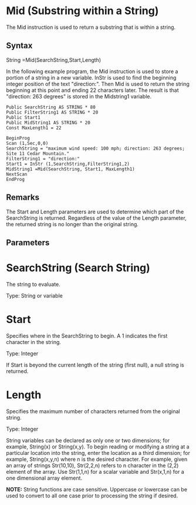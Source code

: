 # Mid (Substring within a String)

The Mid instruction is used to return a substring that is within a string.

## Syntax

String =Mid(SearchString,Start,Length)

In the following example program, the Mid instruction is used to store a portion of a string in a new variable. InStr is used to find the beginning integer position of the text "direction:". Then Mid is used to return the string beginning at this point and ending 22 characters later. The result is that "direction: 263 degrees" is stored in the Midstring1 variable.

```
Public SearchString AS STRING * 80
Public FilterString1 AS STRING * 20
Public Start1
Public MidString1 AS STRING * 20
Const MaxLength1 = 22

BeginProg
Scan (1,Sec,0,0)
SearchString = "maximum wind speed: 100 mph; direction: 263 degrees; Site 11 Cedar Mountain."
FilterString1 = "direction:"
Start1 = InStr (1,SearchString,FilterString1,2)
MidString1 =Mid(SearchString, Start1, MaxLength1)
NextScan
EndProg
```

## Remarks

The Start and Length parameters are used to determine which part of the SearchString is returned. Regardless of the value of the Length parameter, the returned string is no longer than the original string.

## Parameters

# SearchString (Search String)

The string to evaluate.

Type: String or variable

# Start

Specifies where in the SearchString to begin. A 1 indicates the first character in the string.

Type: Integer

If Start is beyond the current length of the string (first null), a null string is returned.

# Length

Specifies the maximum number of characters returned from the original string.

Type: Integer

String variables can be declared as only one or two dimensions; for example, String(x) or String(x,y). To begin reading or modifying a string at a particular location into the string, enter the location as a third dimension; for example, String(x,y,n) where n is the desired character. For example, given an array of strings Str(10,10), Str(2,2,n) refers to n character in the (2,2) element of the array. Use Str(1,1,n) for a scalar variable and Str(x,1,n) for a one dimensional array element.

**NOTE:** String functions are case sensitive. Uppercase or lowercase can be used to convert to all one case prior to processing the string if desired.
